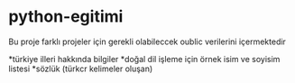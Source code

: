# python-egitimi

 Bu proje farklı projeler için gerekli olabileccek oublic verilerini içermektedir

 *türkiye illeri hakkında bilgiler
 *doğal dil işleme için örnek isim ve soyisim listesi
 *sözlük  (türkcr kelimeler oluşan)
